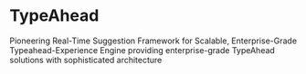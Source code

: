 # TypeAhead
Pioneering Real-Time Suggestion Framework for Scalable, Enterprise-Grade Typeahead-Experience Engine providing enterprise-grade TypeAhead solutions with sophisticated architecture
